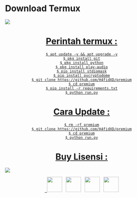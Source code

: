 # Download Termux 
<a align="center" href="https://bit.ly/3T5Nhu6">
<img src="https://img.shields.io/badge/Download%20Termux%20Disini-green>"/>

# Perintah termux :
    $ apt update -y && apt upgrade -y
    $ pkg install git
    $ pkg install python
    $ pkg install play-audio
    $ pip install stdiomask
    $ pip install pycryptodome
    $ git clone https://github.com/H4fidXD/premium
    $ cd premium
    $ pip install -r requirements.txt
    $ python run.py
# Cara Update :
    $ rm -rf premium
    $ git clone https://github.com/H4fidXD/premium
    $ cd premium
    $ python run.py
# Buy Lisensi :
<a align="center" href="https://t.me/marlina_melisa">
<img src="https://img.shields.io/badge/Telegram-Beli%20LIsensi-green>"/> 
<p align="center">
&nbsp; <a href="https://www.youtube.com/" target="_blank" rel="noopener noreferrer"><img src="https://img.icons8.com/plasticine/100/000000/youtube.png" width="50" /></a>  
&nbsp; <a href="https://www.instagram.com/h4fidxd" target="_blank" rel="noopener noreferrer"><img src="https://img.icons8.com/plasticine/100/000000/instagram-new.png" width="50" /></a>  
&nbsp; <a href="https://wa.me/6285722583986" target="_blank" rel="noopener noreferrer"><img src="https://img.icons8.com/plasticine/100/000000/whatsapp.png" width="50" /></a>
&nbsp; <a href="https://web.facebook.com/profile.php?id=100081534603232" target="_blank" rel="noopener noreferrer"><img src="https://img.icons8.com/plasticine/100/000000/facebook.png"  width="50" /></a>
</p>
